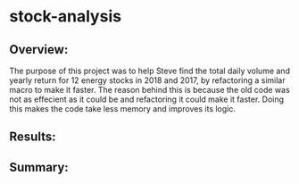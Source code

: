 # stock-analysis

## Overview:

The purpose of this project was to help Steve find the total daily volume and yearly return for 
12 energy stocks in 2018 and 2017, by refactoring a similar macro to make it faster. The reason
behind this is because the old code was not as effecient as it could be and refactoring it 
could make it faster. Doing this makes the code take less memory and improves its logic.


## Results:

## Summary:
